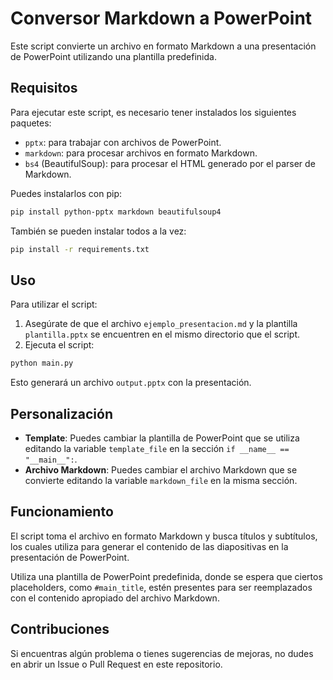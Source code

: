 # Conversor Markdown a PowerPoint

Este script convierte un archivo en formato Markdown a una presentación de PowerPoint utilizando una plantilla predefinida.

## Requisitos

Para ejecutar este script, es necesario tener instalados los siguientes paquetes:

- `pptx`: para trabajar con archivos de PowerPoint.
- `markdown`: para procesar archivos en formato Markdown.
- `bs4` (BeautifulSoup): para procesar el HTML generado por el parser de Markdown.

Puedes instalarlos con pip:

```bash
pip install python-pptx markdown beautifulsoup4
```

También se pueden instalar todos a la vez:

```bash
pip install -r requirements.txt
```

## Uso

Para utilizar el script:

1. Asegúrate de que el archivo `ejemplo_presentacion.md` y la plantilla `plantilla.pptx` se encuentren en el mismo directorio que el script.
2. Ejecuta el script:

```bash
python main.py
```

Esto generará un archivo `output.pptx` con la presentación.

## Personalización

- **Template**: Puedes cambiar la plantilla de PowerPoint que se utiliza editando la variable `template_file` en la sección `if __name__ == "__main__":`.
- **Archivo Markdown**: Puedes cambiar el archivo Markdown que se convierte editando la variable `markdown_file` en la misma sección.

## Funcionamiento

El script toma el archivo en formato Markdown y busca títulos y subtítulos, los cuales utiliza para generar el contenido de las diapositivas en la presentación de PowerPoint. 

Utiliza una plantilla de PowerPoint predefinida, donde se espera que ciertos placeholders, como `#main_title`, estén presentes para ser reemplazados con el contenido apropiado del archivo Markdown.

## Contribuciones

Si encuentras algún problema o tienes sugerencias de mejoras, no dudes en abrir un Issue o Pull Request en este repositorio.
